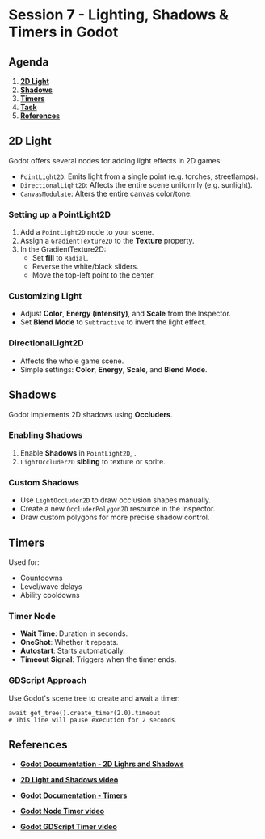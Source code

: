 # Session 7 - Lighting, Shadows & Timers in Godot

## Agenda

1. **[2D Light](#2d-light)**
2. **[Shadows](#shadows)**
3. **[Timers](#timers)**
4. **[Task](#task)**
5. **[References](#references)**

## 2D Light

Godot offers several nodes for adding light effects in 2D games:

- `PointLight2D`: Emits light from a single point (e.g. torches, streetlamps).
- `DirectionalLight2D`: Affects the entire scene uniformly (e.g. sunlight).
- `CanvasModulate`: Alters the entire canvas color/tone.

### Setting up a PointLight2D

1. Add a `PointLight2D` node to your scene.
2. Assign a `GradientTexture2D` to the **Texture** property.
3. In the GradientTexture2D:
   - Set **fill** to `Radial`.
   - Reverse the white/black sliders.
   - Move the top-left point to the center.

### Customizing Light

- Adjust **Color**, **Energy (intensity)**, and **Scale** from the Inspector.
- Set **Blend Mode** to `Subtractive` to invert the light effect.

### DirectionalLight2D

- Affects the whole game scene.
- Simple settings: **Color**, **Energy**, **Scale**, and **Blend Mode**.

## Shadows

Godot implements 2D shadows using **Occluders**.

### Enabling Shadows

1. Enable **Shadows** in `PointLight2D`, .
2. `LightOccluder2D` **sibling** to texture or sprite.

### Custom Shadows

- Use `LightOccluder2D` to draw occlusion shapes manually.
- Create a new `OccluderPolygon2D` resource in the Inspector.
- Draw custom polygons for more precise shadow control.

## Timers

Used for:

- Countdowns
- Level/wave delays
- Ability cooldowns

### Timer Node

- **Wait Time**: Duration in seconds.
- **OneShot**: Whether it repeats.
- **Autostart**: Starts automatically.
- **Timeout Signal**: Triggers when the timer ends.

### GDScript Approach

Use Godot's scene tree to create and await a timer:

```gdscript
await get_tree().create_timer(2.0).timeout
# This line will pause execution for 2 seconds
``` 

## References

- **[Godot Documentation - 2D Lighrs and Shadows](https://docs.godotengine.org/en/stable/tutorials/2d/2d_lights_and_shadows.html)**
- **[2D Light and Shadows video](https://www.youtube.com/watch?v=AAPqEebFV-E)**

- **[Godot Documentation - Timers](https://docs.godotengine.org/en/stable/classes/class_timer.html)**
- **[Godot Node Timer video](https://www.youtube.com/watch?v=Zf6awHRr7bU)**
- **[Godot GDScript Timer video](https://www.youtube.com/watch?v=ZtKHZP2bRos)**


